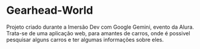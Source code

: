 # Gearhead-World
Projeto criado durante a Imersão Dev com Google Gemini, evento da Alura.
Trata-se de uma aplicação web, para amantes de carros, onde é possivel pesquisar alguns carros e ter algumas informações sobre eles.
